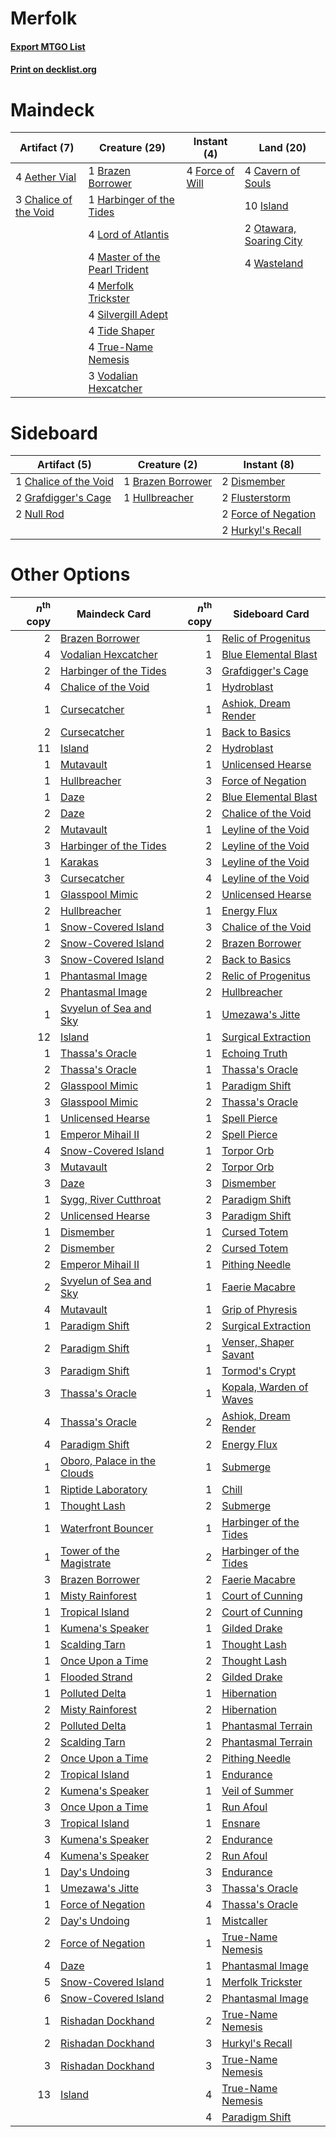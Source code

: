 # Merfolk

#### [Export MTGO List](../collection/Merfolk/Merfolk.txt)
#### [Print on decklist.org](http://decklist.org/?deckmain=4%09Aether%20Vial%0A1%09Brazen%20Borrower%0A4%09Cavern%20of%20Souls%0A3%09Chalice%20of%20the%20Void%0A4%09Force%20of%20Will%0A1%09Harbinger%20of%20the%20Tides%0A10%09Island%0A4%09Lord%20of%20Atlantis%0A4%09Master%20of%20the%20Pearl%20Trident%0A4%09Merfolk%20Trickster%0A2%09Otawara,%20Soaring%20City%0A4%09Silvergill%20Adept%0A4%09Tide%20Shaper%0A4%09True-Name%20Nemesis%0A3%09Vodalian%20Hexcatcher%0A4%09Wasteland&deckside=1%09Brazen%20Borrower%0A1%09Chalice%20of%20the%20Void%0A2%09Dismember%0A2%09Flusterstorm%0A2%09Force%20of%20Negation%0A2%09Grafdigger's%20Cage%0A1%09Hullbreacher%0A2%09Hurkyl's%20Recall%0A2%09Null%20Rod)
# Maindeck

|                                          Artifact (7)                                          |                                             Creature (29)                                              |                                      Instant (4)                                       |                                            Land (20)                                             |
|------------------------------------------------------------------------------------------------|--------------------------------------------------------------------------------------------------------|----------------------------------------------------------------------------------------|--------------------------------------------------------------------------------------------------|
|4 [Aether Vial](http://gatherer.wizards.com/Pages/Card/Details.aspx?multiverseid=48146)         |1 [Brazen Borrower](http://gatherer.wizards.com/Pages/Card/Details.aspx?multiverseid=473001)            |4 [Force of Will](http://gatherer.wizards.com/Pages/Card/Details.aspx?multiverseid=3107)|4 [Cavern of Souls](http://gatherer.wizards.com/Pages/Card/Details.aspx?multiverseid=278058)      |
|3 [Chalice of the Void](http://gatherer.wizards.com/Pages/Card/Details.aspx?multiverseid=442211)|1 [Harbinger of the Tides](http://gatherer.wizards.com/Pages/Card/Details.aspx?multiverseid=433017)     |                                                                                        |10 [Island](http://gatherer.wizards.com/Pages/Card/Details.aspx?multiverseid=439857)              |
|                                                                                                |4 [Lord of Atlantis](http://gatherer.wizards.com/Pages/Card/Details.aspx?multiverseid=707)              |                                                                                        |2 [Otawara, Soaring City](http://gatherer.wizards.com/Pages/Card/Details.aspx?multiverseid=548584)|
|                                                                                                |4 [Master of the Pearl Trident](http://gatherer.wizards.com/Pages/Card/Details.aspx?multiverseid=438449)|                                                                                        |4 [Wasteland](http://gatherer.wizards.com/Pages/Card/Details.aspx?multiverseid=413790)            |
|                                                                                                |4 [Merfolk Trickster](http://gatherer.wizards.com/Pages/Card/Details.aspx?multiverseid=442944)          |                                                                                        |                                                                                                  |
|                                                                                                |4 [Silvergill Adept](http://gatherer.wizards.com/Pages/Card/Details.aspx?multiverseid=139682)           |                                                                                        |                                                                                                  |
|                                                                                                |4 [Tide Shaper](http://gatherer.wizards.com/Pages/Card/Details.aspx?multiverseid=522148)                |                                                                                        |                                                                                                  |
|                                                                                                |4 [True-Name Nemesis](http://gatherer.wizards.com/Pages/Card/Details.aspx?multiverseid=446104)          |                                                                                        |                                                                                                  |
|                                                                                                |3 [Vodalian Hexcatcher](http://gatherer.wizards.com/Pages/Card/Details.aspx?multiverseid=574555)        |                                                                                        |                                                                                                  |


# Sideboard

|                                          Artifact (5)                                          |                                        Creature (2)                                        |                                         Instant (8)                                          |
|------------------------------------------------------------------------------------------------|--------------------------------------------------------------------------------------------|----------------------------------------------------------------------------------------------|
|1 [Chalice of the Void](http://gatherer.wizards.com/Pages/Card/Details.aspx?multiverseid=442211)|1 [Brazen Borrower](http://gatherer.wizards.com/Pages/Card/Details.aspx?multiverseid=473001)|2 [Dismember](http://gatherer.wizards.com/Pages/Card/Details.aspx?multiverseid=382182)        |
|2 [Grafdigger's Cage](http://gatherer.wizards.com/Pages/Card/Details.aspx?multiverseid=278452)  |1 [Hullbreacher](http://gatherer.wizards.com/Pages/Card/Details.aspx?multiverseid=502308)   |2 [Flusterstorm](http://gatherer.wizards.com/Pages/Card/Details.aspx?multiverseid=228255)     |
|2 [Null Rod](http://gatherer.wizards.com/Pages/Card/Details.aspx?multiverseid=383034)           |                                                                                            |2 [Force of Negation](http://gatherer.wizards.com/Pages/Card/Details.aspx?multiverseid=464001)|
|                                                                                                |                                                                                            |2 [Hurkyl's Recall](http://gatherer.wizards.com/Pages/Card/Details.aspx?multiverseid=135260)  |


# Other Options

|*n*<sup>th</sup> copy|                                            Maindeck Card                                            |*n*<sup>th</sup> copy|                                          Sideboard Card                                          |
|--------------------:|-----------------------------------------------------------------------------------------------------|--------------------:|--------------------------------------------------------------------------------------------------|
|                    2|[Brazen Borrower](http://gatherer.wizards.com/Pages/Card/Details.aspx?multiverseid=473001)           |                    1|[Relic of Progenitus](http://gatherer.wizards.com/Pages/Card/Details.aspx?multiverseid=174824)    |
|                    4|[Vodalian Hexcatcher](http://gatherer.wizards.com/Pages/Card/Details.aspx?multiverseid=574555)       |                    1|[Blue Elemental Blast](http://gatherer.wizards.com/Pages/Card/Details.aspx?multiverseid=694)      |
|                    2|[Harbinger of the Tides](http://gatherer.wizards.com/Pages/Card/Details.aspx?multiverseid=433017)    |                    3|[Grafdigger's Cage](http://gatherer.wizards.com/Pages/Card/Details.aspx?multiverseid=278452)      |
|                    4|[Chalice of the Void](http://gatherer.wizards.com/Pages/Card/Details.aspx?multiverseid=442211)       |                    1|[Hydroblast](http://gatherer.wizards.com/Pages/Card/Details.aspx?multiverseid=3915)               |
|                    1|[Cursecatcher](http://gatherer.wizards.com/Pages/Card/Details.aspx?multiverseid=442042)              |                    1|[Ashiok, Dream Render](http://gatherer.wizards.com/Pages/Card/Details.aspx?multiverseid=461155)   |
|                    2|[Cursecatcher](http://gatherer.wizards.com/Pages/Card/Details.aspx?multiverseid=442042)              |                    1|[Back to Basics](http://gatherer.wizards.com/Pages/Card/Details.aspx?multiverseid=456642)         |
|                   11|[Island](http://gatherer.wizards.com/Pages/Card/Details.aspx?multiverseid=439857)                    |                    2|[Hydroblast](http://gatherer.wizards.com/Pages/Card/Details.aspx?multiverseid=3915)               |
|                    1|[Mutavault](http://gatherer.wizards.com/Pages/Card/Details.aspx?multiverseid=370733)                 |                    1|[Unlicensed Hearse](http://gatherer.wizards.com/Pages/Card/Details.aspx?multiverseid=555447)      |
|                    1|[Hullbreacher](http://gatherer.wizards.com/Pages/Card/Details.aspx?multiverseid=502308)              |                    3|[Force of Negation](http://gatherer.wizards.com/Pages/Card/Details.aspx?multiverseid=464001)      |
|                    1|[Daze](http://gatherer.wizards.com/Pages/Card/Details.aspx?multiverseid=189255)                      |                    2|[Blue Elemental Blast](http://gatherer.wizards.com/Pages/Card/Details.aspx?multiverseid=694)      |
|                    2|[Daze](http://gatherer.wizards.com/Pages/Card/Details.aspx?multiverseid=189255)                      |                    2|[Chalice of the Void](http://gatherer.wizards.com/Pages/Card/Details.aspx?multiverseid=442211)    |
|                    2|[Mutavault](http://gatherer.wizards.com/Pages/Card/Details.aspx?multiverseid=370733)                 |                    1|[Leyline of the Void](http://gatherer.wizards.com/Pages/Card/Details.aspx?multiverseid=107682)    |
|                    3|[Harbinger of the Tides](http://gatherer.wizards.com/Pages/Card/Details.aspx?multiverseid=433017)    |                    2|[Leyline of the Void](http://gatherer.wizards.com/Pages/Card/Details.aspx?multiverseid=107682)    |
|                    1|[Karakas](http://gatherer.wizards.com/Pages/Card/Details.aspx?multiverseid=413782)                   |                    3|[Leyline of the Void](http://gatherer.wizards.com/Pages/Card/Details.aspx?multiverseid=107682)    |
|                    3|[Cursecatcher](http://gatherer.wizards.com/Pages/Card/Details.aspx?multiverseid=442042)              |                    4|[Leyline of the Void](http://gatherer.wizards.com/Pages/Card/Details.aspx?multiverseid=107682)    |
|                    1|[Glasspool Mimic](http://gatherer.wizards.com/Pages/Card/Details.aspx?multiverseid=491688)           |                    2|[Unlicensed Hearse](http://gatherer.wizards.com/Pages/Card/Details.aspx?multiverseid=555447)      |
|                    2|[Hullbreacher](http://gatherer.wizards.com/Pages/Card/Details.aspx?multiverseid=502308)              |                    1|[Energy Flux](http://gatherer.wizards.com/Pages/Card/Details.aspx?multiverseid=1199)              |
|                    1|[Snow-Covered Island](http://gatherer.wizards.com/Pages/Card/Details.aspx?multiverseid=121130)       |                    3|[Chalice of the Void](http://gatherer.wizards.com/Pages/Card/Details.aspx?multiverseid=442211)    |
|                    2|[Snow-Covered Island](http://gatherer.wizards.com/Pages/Card/Details.aspx?multiverseid=121130)       |                    2|[Brazen Borrower](http://gatherer.wizards.com/Pages/Card/Details.aspx?multiverseid=473001)        |
|                    3|[Snow-Covered Island](http://gatherer.wizards.com/Pages/Card/Details.aspx?multiverseid=121130)       |                    2|[Back to Basics](http://gatherer.wizards.com/Pages/Card/Details.aspx?multiverseid=456642)         |
|                    1|[Phantasmal Image](http://gatherer.wizards.com/Pages/Card/Details.aspx?multiverseid=220099)          |                    2|[Relic of Progenitus](http://gatherer.wizards.com/Pages/Card/Details.aspx?multiverseid=174824)    |
|                    2|[Phantasmal Image](http://gatherer.wizards.com/Pages/Card/Details.aspx?multiverseid=220099)          |                    2|[Hullbreacher](http://gatherer.wizards.com/Pages/Card/Details.aspx?multiverseid=502308)           |
|                    1|[Svyelun of Sea and Sky](http://gatherer.wizards.com/Pages/Card/Details.aspx?multiverseid=522145)    |                    1|[Umezawa's Jitte](http://gatherer.wizards.com/Pages/Card/Details.aspx?multiverseid=81979)         |
|                   12|[Island](http://gatherer.wizards.com/Pages/Card/Details.aspx?multiverseid=439857)                    |                    1|[Surgical Extraction](http://gatherer.wizards.com/Pages/Card/Details.aspx?multiverseid=397706)    |
|                    1|[Thassa's Oracle](http://gatherer.wizards.com/Pages/Card/Details.aspx?multiverseid=476324)           |                    1|[Echoing Truth](http://gatherer.wizards.com/Pages/Card/Details.aspx?multiverseid=405212)          |
|                    2|[Thassa's Oracle](http://gatherer.wizards.com/Pages/Card/Details.aspx?multiverseid=476324)           |                    1|[Thassa's Oracle](http://gatherer.wizards.com/Pages/Card/Details.aspx?multiverseid=476324)        |
|                    2|[Glasspool Mimic](http://gatherer.wizards.com/Pages/Card/Details.aspx?multiverseid=491688)           |                    1|[Paradigm Shift](http://gatherer.wizards.com/Pages/Card/Details.aspx?multiverseid=4492)           |
|                    3|[Glasspool Mimic](http://gatherer.wizards.com/Pages/Card/Details.aspx?multiverseid=491688)           |                    2|[Thassa's Oracle](http://gatherer.wizards.com/Pages/Card/Details.aspx?multiverseid=476324)        |
|                    1|[Unlicensed Hearse](http://gatherer.wizards.com/Pages/Card/Details.aspx?multiverseid=555447)         |                    1|[Spell Pierce](http://gatherer.wizards.com/Pages/Card/Details.aspx?multiverseid=425876)           |
|                    1|[Emperor Mihail II](http://gatherer.wizards.com/Pages/Card/Details.aspx?multiverseid=580489)         |                    2|[Spell Pierce](http://gatherer.wizards.com/Pages/Card/Details.aspx?multiverseid=425876)           |
|                    4|[Snow-Covered Island](http://gatherer.wizards.com/Pages/Card/Details.aspx?multiverseid=121130)       |                    1|[Torpor Orb](http://gatherer.wizards.com/Pages/Card/Details.aspx?multiverseid=233069)             |
|                    3|[Mutavault](http://gatherer.wizards.com/Pages/Card/Details.aspx?multiverseid=370733)                 |                    2|[Torpor Orb](http://gatherer.wizards.com/Pages/Card/Details.aspx?multiverseid=233069)             |
|                    3|[Daze](http://gatherer.wizards.com/Pages/Card/Details.aspx?multiverseid=189255)                      |                    3|[Dismember](http://gatherer.wizards.com/Pages/Card/Details.aspx?multiverseid=382182)              |
|                    1|[Sygg, River Cutthroat](http://gatherer.wizards.com/Pages/Card/Details.aspx?multiverseid=147377)     |                    2|[Paradigm Shift](http://gatherer.wizards.com/Pages/Card/Details.aspx?multiverseid=4492)           |
|                    2|[Unlicensed Hearse](http://gatherer.wizards.com/Pages/Card/Details.aspx?multiverseid=555447)         |                    3|[Paradigm Shift](http://gatherer.wizards.com/Pages/Card/Details.aspx?multiverseid=4492)           |
|                    1|[Dismember](http://gatherer.wizards.com/Pages/Card/Details.aspx?multiverseid=382182)                 |                    1|[Cursed Totem](http://gatherer.wizards.com/Pages/Card/Details.aspx?multiverseid=15404)            |
|                    2|[Dismember](http://gatherer.wizards.com/Pages/Card/Details.aspx?multiverseid=382182)                 |                    2|[Cursed Totem](http://gatherer.wizards.com/Pages/Card/Details.aspx?multiverseid=15404)            |
|                    2|[Emperor Mihail II](http://gatherer.wizards.com/Pages/Card/Details.aspx?multiverseid=580489)         |                    1|[Pithing Needle](http://gatherer.wizards.com/Pages/Card/Details.aspx?multiverseid=129526)         |
|                    2|[Svyelun of Sea and Sky](http://gatherer.wizards.com/Pages/Card/Details.aspx?multiverseid=522145)    |                    1|[Faerie Macabre](http://gatherer.wizards.com/Pages/Card/Details.aspx?multiverseid=201822)         |
|                    4|[Mutavault](http://gatherer.wizards.com/Pages/Card/Details.aspx?multiverseid=370733)                 |                    1|[Grip of Phyresis](http://gatherer.wizards.com/Pages/Card/Details.aspx?multiverseid=420626)       |
|                    1|[Paradigm Shift](http://gatherer.wizards.com/Pages/Card/Details.aspx?multiverseid=4492)              |                    2|[Surgical Extraction](http://gatherer.wizards.com/Pages/Card/Details.aspx?multiverseid=397706)    |
|                    2|[Paradigm Shift](http://gatherer.wizards.com/Pages/Card/Details.aspx?multiverseid=4492)              |                    1|[Venser, Shaper Savant](http://gatherer.wizards.com/Pages/Card/Details.aspx?multiverseid=136209)  |
|                    3|[Paradigm Shift](http://gatherer.wizards.com/Pages/Card/Details.aspx?multiverseid=4492)              |                    1|[Tormod's Crypt](http://gatherer.wizards.com/Pages/Card/Details.aspx?multiverseid=389723)         |
|                    3|[Thassa's Oracle](http://gatherer.wizards.com/Pages/Card/Details.aspx?multiverseid=476324)           |                    1|[Kopala, Warden of Waves](http://gatherer.wizards.com/Pages/Card/Details.aspx?multiverseid=435213)|
|                    4|[Thassa's Oracle](http://gatherer.wizards.com/Pages/Card/Details.aspx?multiverseid=476324)           |                    2|[Ashiok, Dream Render](http://gatherer.wizards.com/Pages/Card/Details.aspx?multiverseid=461155)   |
|                    4|[Paradigm Shift](http://gatherer.wizards.com/Pages/Card/Details.aspx?multiverseid=4492)              |                    2|[Energy Flux](http://gatherer.wizards.com/Pages/Card/Details.aspx?multiverseid=1199)              |
|                    1|[Oboro, Palace in the Clouds](http://gatherer.wizards.com/Pages/Card/Details.aspx?multiverseid=74206)|                    1|[Submerge](http://gatherer.wizards.com/Pages/Card/Details.aspx?multiverseid=21296)                |
|                    1|[Riptide Laboratory](http://gatherer.wizards.com/Pages/Card/Details.aspx?multiverseid=10704)         |                    1|[Chill](http://gatherer.wizards.com/Pages/Card/Details.aspx?multiverseid=15444)                   |
|                    1|[Thought Lash](http://gatherer.wizards.com/Pages/Card/Details.aspx?multiverseid=3123)                |                    2|[Submerge](http://gatherer.wizards.com/Pages/Card/Details.aspx?multiverseid=21296)                |
|                    1|[Waterfront Bouncer](http://gatherer.wizards.com/Pages/Card/Details.aspx?multiverseid=19557)         |                    1|[Harbinger of the Tides](http://gatherer.wizards.com/Pages/Card/Details.aspx?multiverseid=433017) |
|                    1|[Tower of the Magistrate](http://gatherer.wizards.com/Pages/Card/Details.aspx?multiverseid=19769)    |                    2|[Harbinger of the Tides](http://gatherer.wizards.com/Pages/Card/Details.aspx?multiverseid=433017) |
|                    3|[Brazen Borrower](http://gatherer.wizards.com/Pages/Card/Details.aspx?multiverseid=473001)           |                    2|[Faerie Macabre](http://gatherer.wizards.com/Pages/Card/Details.aspx?multiverseid=201822)         |
|                    1|[Misty Rainforest](http://gatherer.wizards.com/Pages/Card/Details.aspx?multiverseid=405102)          |                    1|[Court of Cunning](http://gatherer.wizards.com/Pages/Card/Details.aspx?multiverseid=497583)       |
|                    1|[Tropical Island](http://gatherer.wizards.com/Pages/Card/Details.aspx?multiverseid=884)              |                    2|[Court of Cunning](http://gatherer.wizards.com/Pages/Card/Details.aspx?multiverseid=497583)       |
|                    1|[Kumena's Speaker](http://gatherer.wizards.com/Pages/Card/Details.aspx?multiverseid=435352)          |                    1|[Gilded Drake](http://gatherer.wizards.com/Pages/Card/Details.aspx?multiverseid=5837)             |
|                    1|[Scalding Tarn](http://gatherer.wizards.com/Pages/Card/Details.aspx?multiverseid=405107)             |                    1|[Thought Lash](http://gatherer.wizards.com/Pages/Card/Details.aspx?multiverseid=3123)             |
|                    1|[Once Upon a Time](http://gatherer.wizards.com/Pages/Card/Details.aspx?multiverseid=473131)          |                    2|[Thought Lash](http://gatherer.wizards.com/Pages/Card/Details.aspx?multiverseid=3123)             |
|                    1|[Flooded Strand](http://gatherer.wizards.com/Pages/Card/Details.aspx?multiverseid=405098)            |                    2|[Gilded Drake](http://gatherer.wizards.com/Pages/Card/Details.aspx?multiverseid=5837)             |
|                    1|[Polluted Delta](http://gatherer.wizards.com/Pages/Card/Details.aspx?multiverseid=405104)            |                    1|[Hibernation](http://gatherer.wizards.com/Pages/Card/Details.aspx?multiverseid=13116)             |
|                    2|[Misty Rainforest](http://gatherer.wizards.com/Pages/Card/Details.aspx?multiverseid=405102)          |                    2|[Hibernation](http://gatherer.wizards.com/Pages/Card/Details.aspx?multiverseid=13116)             |
|                    2|[Polluted Delta](http://gatherer.wizards.com/Pages/Card/Details.aspx?multiverseid=405104)            |                    1|[Phantasmal Terrain](http://gatherer.wizards.com/Pages/Card/Details.aspx?multiverseid=713)        |
|                    2|[Scalding Tarn](http://gatherer.wizards.com/Pages/Card/Details.aspx?multiverseid=405107)             |                    2|[Phantasmal Terrain](http://gatherer.wizards.com/Pages/Card/Details.aspx?multiverseid=713)        |
|                    2|[Once Upon a Time](http://gatherer.wizards.com/Pages/Card/Details.aspx?multiverseid=473131)          |                    2|[Pithing Needle](http://gatherer.wizards.com/Pages/Card/Details.aspx?multiverseid=129526)         |
|                    2|[Tropical Island](http://gatherer.wizards.com/Pages/Card/Details.aspx?multiverseid=884)              |                    1|[Endurance](http://gatherer.wizards.com/Pages/Card/Details.aspx?multiverseid=522233)              |
|                    2|[Kumena's Speaker](http://gatherer.wizards.com/Pages/Card/Details.aspx?multiverseid=435352)          |                    1|[Veil of Summer](http://gatherer.wizards.com/Pages/Card/Details.aspx?multiverseid=466952)         |
|                    3|[Once Upon a Time](http://gatherer.wizards.com/Pages/Card/Details.aspx?multiverseid=473131)          |                    1|[Run Afoul](http://gatherer.wizards.com/Pages/Card/Details.aspx?multiverseid=485524)              |
|                    3|[Tropical Island](http://gatherer.wizards.com/Pages/Card/Details.aspx?multiverseid=884)              |                    1|[Ensnare](http://gatherer.wizards.com/Pages/Card/Details.aspx?multiverseid=22881)                 |
|                    3|[Kumena's Speaker](http://gatherer.wizards.com/Pages/Card/Details.aspx?multiverseid=435352)          |                    2|[Endurance](http://gatherer.wizards.com/Pages/Card/Details.aspx?multiverseid=522233)              |
|                    4|[Kumena's Speaker](http://gatherer.wizards.com/Pages/Card/Details.aspx?multiverseid=435352)          |                    2|[Run Afoul](http://gatherer.wizards.com/Pages/Card/Details.aspx?multiverseid=485524)              |
|                    1|[Day's Undoing](http://gatherer.wizards.com/Pages/Card/Details.aspx?multiverseid=398652)             |                    3|[Endurance](http://gatherer.wizards.com/Pages/Card/Details.aspx?multiverseid=522233)              |
|                    1|[Umezawa's Jitte](http://gatherer.wizards.com/Pages/Card/Details.aspx?multiverseid=81979)            |                    3|[Thassa's Oracle](http://gatherer.wizards.com/Pages/Card/Details.aspx?multiverseid=476324)        |
|                    1|[Force of Negation](http://gatherer.wizards.com/Pages/Card/Details.aspx?multiverseid=464001)         |                    4|[Thassa's Oracle](http://gatherer.wizards.com/Pages/Card/Details.aspx?multiverseid=476324)        |
|                    2|[Day's Undoing](http://gatherer.wizards.com/Pages/Card/Details.aspx?multiverseid=398652)             |                    1|[Mistcaller](http://gatherer.wizards.com/Pages/Card/Details.aspx?multiverseid=447198)             |
|                    2|[Force of Negation](http://gatherer.wizards.com/Pages/Card/Details.aspx?multiverseid=464001)         |                    1|[True-Name Nemesis](http://gatherer.wizards.com/Pages/Card/Details.aspx?multiverseid=446104)      |
|                    4|[Daze](http://gatherer.wizards.com/Pages/Card/Details.aspx?multiverseid=189255)                      |                    1|[Phantasmal Image](http://gatherer.wizards.com/Pages/Card/Details.aspx?multiverseid=220099)       |
|                    5|[Snow-Covered Island](http://gatherer.wizards.com/Pages/Card/Details.aspx?multiverseid=121130)       |                    1|[Merfolk Trickster](http://gatherer.wizards.com/Pages/Card/Details.aspx?multiverseid=442944)      |
|                    6|[Snow-Covered Island](http://gatherer.wizards.com/Pages/Card/Details.aspx?multiverseid=121130)       |                    2|[Phantasmal Image](http://gatherer.wizards.com/Pages/Card/Details.aspx?multiverseid=220099)       |
|                    1|[Rishadan Dockhand](http://gatherer.wizards.com/Pages/Card/Details.aspx?multiverseid=522135)         |                    2|[True-Name Nemesis](http://gatherer.wizards.com/Pages/Card/Details.aspx?multiverseid=446104)      |
|                    2|[Rishadan Dockhand](http://gatherer.wizards.com/Pages/Card/Details.aspx?multiverseid=522135)         |                    3|[Hurkyl's Recall](http://gatherer.wizards.com/Pages/Card/Details.aspx?multiverseid=135260)        |
|                    3|[Rishadan Dockhand](http://gatherer.wizards.com/Pages/Card/Details.aspx?multiverseid=522135)         |                    3|[True-Name Nemesis](http://gatherer.wizards.com/Pages/Card/Details.aspx?multiverseid=446104)      |
|                   13|[Island](http://gatherer.wizards.com/Pages/Card/Details.aspx?multiverseid=439857)                    |                    4|[True-Name Nemesis](http://gatherer.wizards.com/Pages/Card/Details.aspx?multiverseid=446104)      |
|                     |                                                                                                     |                    4|[Paradigm Shift](http://gatherer.wizards.com/Pages/Card/Details.aspx?multiverseid=4492)           |

